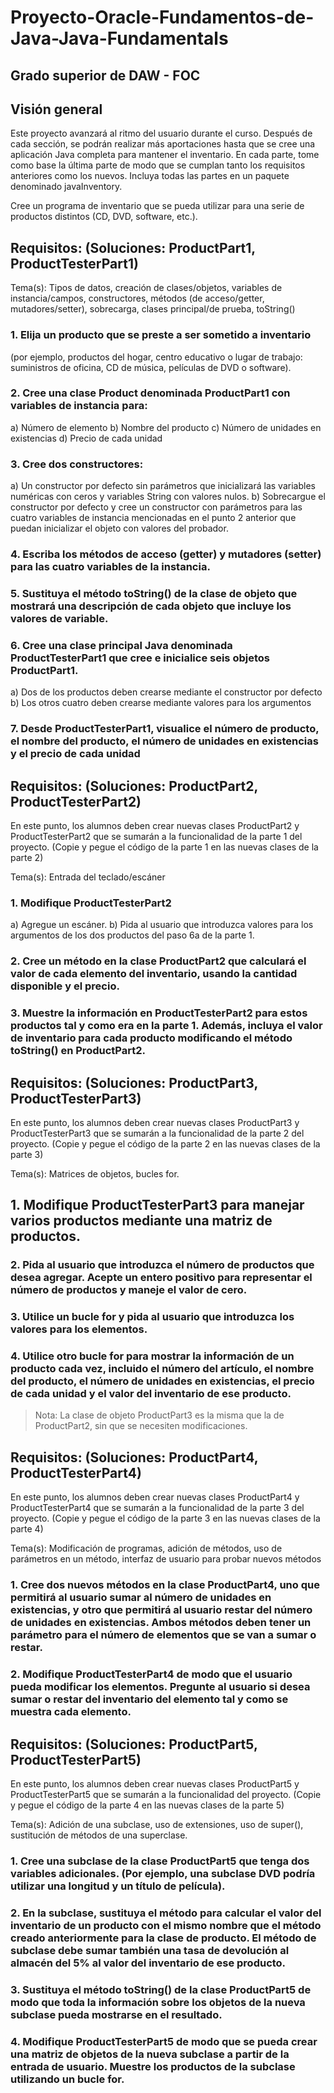 # Proyecto-Oracle-Fundamentos-de-Java-Java-Fundamentals

## Grado superior de DAW - FOC

## Visión general

Este proyecto avanzará al ritmo del usuario durante el curso. Después de cada
sección, se podrán realizar más aportaciones hasta que se cree una aplicación
Java completa para mantener el inventario. En cada parte, tome como base la
última parte de modo que se cumplan tanto los requisitos anteriores como los
nuevos. Incluya todas las partes en un paquete denominado javaInventory.

Cree un programa de inventario que se pueda utilizar para una serie de productos
distintos (CD, DVD, software, etc.).


## Requisitos: (Soluciones: ProductPart1, ProductTesterPart1)

Tema(s): Tipos de datos, creación de clases/objetos, variables de
instancia/campos, constructores, métodos (de acceso/getter, mutadores/setter),
sobrecarga, clases principal/de prueba, toString()

### 1. Elija un producto que se preste a ser sometido a inventario 

(por ejemplo, productos del hogar, centro educativo o lugar de trabajo: suministros de
oficina, CD de música, películas de DVD o software).

### 2. Cree una clase Product denominada ProductPart1 con variables de instancia para:

a) Número de elemento
b) Nombre del producto
c) Número de unidades en existencias
d) Precio de cada unidad

### 3. Cree dos constructores:

a) Un constructor por defecto sin parámetros que inicializará las variables
numéricas con ceros y variables String con valores nulos.
b) Sobrecargue el constructor por defecto y cree un constructor con
parámetros para las cuatro variables de instancia mencionadas en el
punto 2 anterior que puedan inicializar el objeto con valores del
probador.

### 4. Escriba los métodos de acceso (getter) y mutadores (setter) para las cuatro variables de la instancia.

### 5. Sustituya el método toString() de la clase de objeto que mostrará una descripción de cada objeto que incluye los valores de variable.

### 6. Cree una clase principal Java denominada ProductTesterPart1 que cree e inicialice seis objetos ProductPart1.
a) Dos de los productos deben crearse mediante el constructor por defecto
b) Los otros cuatro deben crearse mediante valores para los argumentos

### 7. Desde ProductTesterPart1, visualice el número de producto, el nombre del producto, el número de unidades en existencias y el precio de cada unidad


## Requisitos: (Soluciones: ProductPart2, ProductTesterPart2)

En este punto, los alumnos deben crear nuevas clases ProductPart2 y
ProductTesterPart2 que se sumarán a la funcionalidad de la parte 1 del proyecto.
(Copie y pegue el código de la parte 1 en las nuevas clases de la parte 2)

Tema(s): Entrada del teclado/escáner

### 1. Modifique ProductTesterPart2

a) Agregue un escáner.
b) Pida al usuario que introduzca valores para los argumentos de los dos
productos del paso 6a de la parte 1.

### 2. Cree un método en la clase ProductPart2 que calculará el valor de cada elemento del inventario, usando la cantidad disponible y el precio.

### 3. Muestre la información en ProductTesterPart2 para estos productos tal y como era en la parte 1. Además, incluya el valor de inventario para cada producto modificando el método toString() en ProductPart2.

## Requisitos: (Soluciones: ProductPart3, ProductTesterPart3)


En este punto, los alumnos deben crear nuevas clases ProductPart3 y
ProductTesterPart3 que se sumarán a la funcionalidad de la parte 2 del proyecto.
(Copie y pegue el código de la parte 2 en las nuevas clases de la parte 3)

Tema(s): Matrices de objetos, bucles for.

## 1. Modifique ProductTesterPart3 para manejar varios productos mediante una matriz de productos.

### 2. Pida al usuario que introduzca el número de productos que desea agregar. Acepte un entero positivo para representar el número de productos y maneje el valor de cero.

### 3. Utilice un bucle for y pida al usuario que introduzca los valores para los elementos.
### 4. Utilice otro bucle for para mostrar la información de un producto cada vez, incluido el número del artículo, el nombre del producto, el número de unidades en existencias, el precio de cada unidad y el valor del inventario de ese producto.

> Nota: La clase de objeto ProductPart3 es la misma que la de ProductPart2, sin que se necesiten modificaciones.

## Requisitos: (Soluciones: ProductPart4, ProductTesterPart4)

En este punto, los alumnos deben crear nuevas clases ProductPart4 y
ProductTesterPart4 que se sumarán a la funcionalidad de la parte 3 del proyecto.
(Copie y pegue el código de la parte 3 en las nuevas clases de la parte 4)

Tema(s): Modificación de programas, adición de métodos, uso de parámetros en un
método, interfaz de usuario para probar nuevos métodos

### 1. Cree dos nuevos métodos en la clase ProductPart4, uno que permitirá al usuario sumar al número de unidades en existencias, y otro que permitirá al usuario restar del número de unidades en existencias. Ambos métodos deben tener un parámetro para el número de elementos que se van a sumar o restar.

### 2. Modifique ProductTesterPart4 de modo que el usuario pueda modificar los elementos. Pregunte al usuario si desea sumar o restar del inventario del elemento tal y como se muestra cada elemento.

## Requisitos: (Soluciones: ProductPart5, ProductTesterPart5)

En este punto, los alumnos deben crear nuevas clases ProductPart5 y
ProductTesterPart5 que se sumarán a la funcionalidad del proyecto. (Copie y pegue
el código de la parte 4 en las nuevas clases de la parte 5)

Tema(s): Adición de una subclase, uso de extensiones, uso de super(), sustitución de
métodos de una superclase.

### 1. Cree una subclase de la clase ProductPart5 que tenga dos variables adicionales. (Por ejemplo, una subclase DVD podría utilizar una longitud y un título de película).

### 2. En la subclase, sustituya el método para calcular el valor del inventario de un producto con el mismo nombre que el método creado anteriormente para la clase de producto. El método de subclase debe sumar también una tasa de devolución al almacén del 5% al valor del inventario de ese producto.

### 3. Sustituya el método toString() de la clase ProductPart5 de modo que toda la información sobre los objetos de la nueva subclase pueda mostrarse en el resultado.

### 4. Modifique ProductTesterPart5 de modo que se pueda crear una matriz de objetos de la nueva subclase a partir de la entrada de usuario. Muestre los productos de la subclase utilizando un bucle for.
